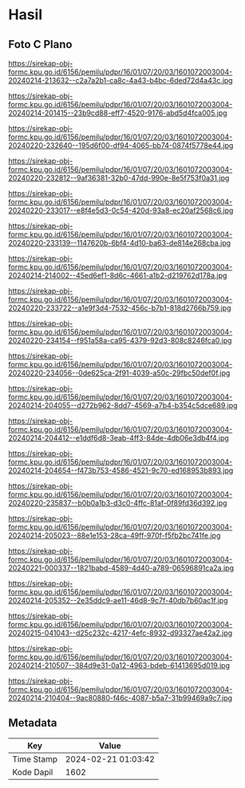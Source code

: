 # Hasil

## Foto C Plano

https://sirekap-obj-formc.kpu.go.id/6156/pemilu/pdpr/16/01/07/20/03/1601072003004-20240214-213632--c2a7a2b1-ca8c-4a43-b4bc-6ded72d4a43c.jpg

https://sirekap-obj-formc.kpu.go.id/6156/pemilu/pdpr/16/01/07/20/03/1601072003004-20240214-201415--23b9cd88-eff7-4520-9176-abd5d4fca005.jpg

https://sirekap-obj-formc.kpu.go.id/6156/pemilu/pdpr/16/01/07/20/03/1601072003004-20240220-232640--195d6f00-df94-4065-bb74-0874f5778e44.jpg

https://sirekap-obj-formc.kpu.go.id/6156/pemilu/pdpr/16/01/07/20/03/1601072003004-20240220-232812--9af36381-32b0-47dd-990e-8e5f753f0a31.jpg

https://sirekap-obj-formc.kpu.go.id/6156/pemilu/pdpr/16/01/07/20/03/1601072003004-20240220-233017--e8f4e5d3-0c54-420d-93a8-ec20af2568c6.jpg

https://sirekap-obj-formc.kpu.go.id/6156/pemilu/pdpr/16/01/07/20/03/1601072003004-20240220-233139--1147620b-6bf4-4d10-ba63-de814e268cba.jpg

https://sirekap-obj-formc.kpu.go.id/6156/pemilu/pdpr/16/01/07/20/03/1601072003004-20240214-214002--45ed6ef1-8d6c-4661-a1b2-d219762d178a.jpg

https://sirekap-obj-formc.kpu.go.id/6156/pemilu/pdpr/16/01/07/20/03/1601072003004-20240220-233722--a1e9f3d4-7532-456c-b7b1-818d2766b759.jpg

https://sirekap-obj-formc.kpu.go.id/6156/pemilu/pdpr/16/01/07/20/03/1601072003004-20240220-234154--f951a58a-ca95-4379-92d3-808c8246fca0.jpg

https://sirekap-obj-formc.kpu.go.id/6156/pemilu/pdpr/16/01/07/20/03/1601072003004-20240220-234056--0de625ca-2f91-4039-a50c-29fbc50def0f.jpg

https://sirekap-obj-formc.kpu.go.id/6156/pemilu/pdpr/16/01/07/20/03/1601072003004-20240214-204055--d272b962-8dd7-4569-a7b4-b354c5dce689.jpg

https://sirekap-obj-formc.kpu.go.id/6156/pemilu/pdpr/16/01/07/20/03/1601072003004-20240214-204412--e1ddf6d8-3eab-4ff3-84de-4db06e3db4f4.jpg

https://sirekap-obj-formc.kpu.go.id/6156/pemilu/pdpr/16/01/07/20/03/1601072003004-20240214-204654--f473b753-4586-4521-9c70-ed168953b893.jpg

https://sirekap-obj-formc.kpu.go.id/6156/pemilu/pdpr/16/01/07/20/03/1601072003004-20240220-235837--b0b0a1b3-d3c0-4ffc-81af-0f89fd36d392.jpg

https://sirekap-obj-formc.kpu.go.id/6156/pemilu/pdpr/16/01/07/20/03/1601072003004-20240214-205023--88e1e153-28ca-49ff-970f-f5fb2bc741fe.jpg

https://sirekap-obj-formc.kpu.go.id/6156/pemilu/pdpr/16/01/07/20/03/1601072003004-20240221-000337--1821babd-4589-4d40-a789-06596891ca2a.jpg

https://sirekap-obj-formc.kpu.go.id/6156/pemilu/pdpr/16/01/07/20/03/1601072003004-20240214-205352--2e35ddc9-ae11-46d8-9c7f-40db7b60ac1f.jpg

https://sirekap-obj-formc.kpu.go.id/6156/pemilu/pdpr/16/01/07/20/03/1601072003004-20240215-041043--d25c232c-4217-4efc-8932-d93327ae42a2.jpg

https://sirekap-obj-formc.kpu.go.id/6156/pemilu/pdpr/16/01/07/20/03/1601072003004-20240214-210507--384d9e31-0a12-4963-bdeb-61413695d019.jpg

https://sirekap-obj-formc.kpu.go.id/6156/pemilu/pdpr/16/01/07/20/03/1601072003004-20240214-210404--9ac80880-f46c-4087-b5a7-31b99469a9c7.jpg


## Metadata

| Key        | Value               |
| ---------- | ------------------- |
| Time Stamp | 2024-02-21 01:03:42 |
| Kode Dapil | 1602                |



